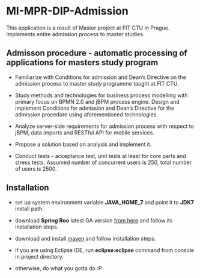 # MI-MPR-DIP-Admission

This application is a result of Master project at FIT CTU in Prague.
Implements entire admission process to master studies.

## Admisson procedure - automatic processing of applications for masters study program

* Familiarize with Conditions for admission and Dean’s Directive on the admission process to master study programme taught at FIT CTU.

* Study methods and technologies for business process modelling with primary focus on BPMN 2.0 and jBPM process engine. Design and implement Conditions for admission and Dean’s Directive for the admission procedure using aforementioned technologies.

* Analyze server-side requirements for admission process with respect to jBPM, data imports and RESTful API for mobile services.

* Propose a solution based on analysis and implement it.

* Conduct tests - acceptance test, unit tests at least for core parts and stress tests. Assumed number of concurrent users is 250, total number of users is 2500.

## Installation
* set up system environment variable **JAVA_HOME_7** and point it to **JDK7** install path.

* download **Spring Roo** latest GA version [from here](http://www.springsource.org/spring-roo) and follow its installation steps.

* download and install [maven](http://maven.apache.org/download.html) and follow installation steps.

* if you are using Eclipse IDE, run **eclipse:eclipse** command from console in project directory.

* otherwise, do what you gotta do :P